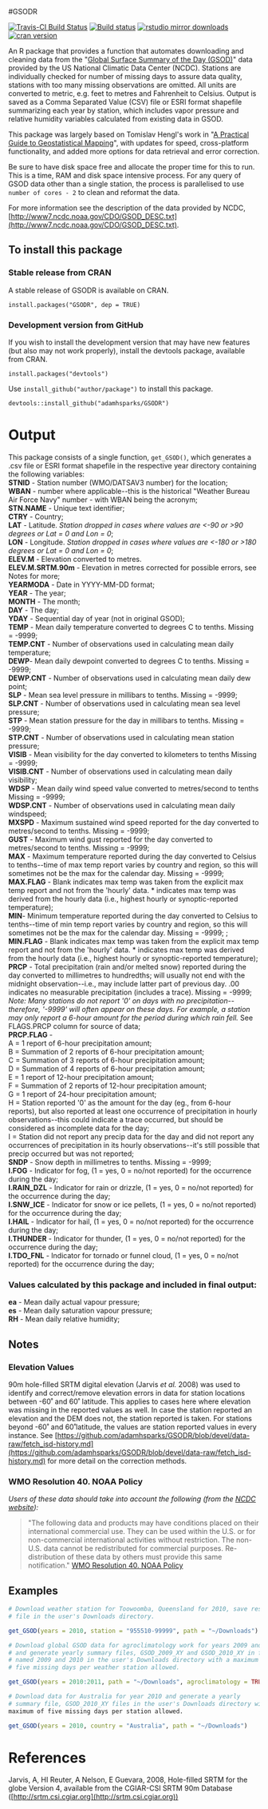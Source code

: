 #GSODR

[![Travis-CI Build Status](https://travis-ci.org/adamhsparks/GSODR.svg?branch=master)](https://travis-ci.org/adamhsparks/GSODR)
[![Build status](https://ci.appveyor.com/api/projects/status/8daqtllo2sg6me07/branch/master?svg=true)](https://ci.appveyor.com/project/adamhsparks/GSODR/branch/master?svg=true)
[![rstudio mirror downloads](http://cranlogs.r-pkg.org/badges/GSODR?color=brightgreen)](https://github.com/metacran/cranlogs.app)
[![cran version](http://www.r-pkg.org/badges/version/GSODR)](https://cran.r-project.org/package=GSODR)

An R package that provides a function that automates downloading and cleaning data from the "[Global Surface Summary of the Day (GSOD)](https://data.noaa.gov/dataset/global-surface-summary-of-the-day-gsod)" data provided by the US National Climatic Data Center (NCDC). Stations are individually checked for number of missing days to assure data quality, stations with too many missing observations are omitted. All units are converted to metric, e.g. feet to metres and Fahrenheit to Celsius. Output is saved as a Comma Separated Value (CSV) file or ESRI format shapefile summarizing each year by station, which includes vapor pressure and relative humidity variables calculated from existing data in GSOD.

This package was largely based on Tomislav Hengl's work in "[A Practical Guide to Geostatistical Mapping](http://spatial-analyst.net/book/getGSOD.R)", with updates for speed, cross-platform functionality, and added more options for data retrieval and error correction.

Be sure to have disk space free and allocate the proper time for this to run. This is a time, RAM and disk space intensive process. For any query of GSOD data other than a single station, the process is parallelised to use `number of cores - 2` to clean and reformat the data.

For more information see the description of the data provided by NCDC, [http://www7.ncdc.noaa.gov/CDO/GSOD_DESC.txt](http://www7.ncdc.noaa.gov/CDO/GSOD_DESC.txt).

## To install this package
### Stable release from CRAN
A stable release of GSODR is available on CRAN.

`install.packages("GSODR", dep = TRUE)`

### Development version from GitHub
If you wish to install the development version that may have new features (but also may not work properly), install the devtools package, available from CRAN.

`install.packages("devtools")`

Use `install_github("author/package")` to install this package.

`devtools::install_github("adamhsparks/GSODR")`

# Output
This package consists of a single function, `get_GSOD()`, which generates a
.csv file or ESRI format shapefile in the respective year directory containing the following variables:  
**STNID** - Station number (WMO/DATSAV3 number) for the location;  
**WBAN** - number where applicable--this is the historical "Weather Bureau Air
Force Navy" number - with WBAN being the acronym;  
**STN.NAME** - Unique text identifier;  
**CTRY** - Country;  
**LAT** - Latitude. *Station dropped in cases where values are <-90 or >90 degrees or Lat = 0 and Lon = 0*;  
**LON** - Longitude. *Station dropped in cases where values are <-180 or >180 degrees or Lat = 0 and Lon = 0*;  
**ELEV.M** - Elevation converted to metres.  
**ELEV.M.SRTM.90m** - Elevation in metres corrected for possible errors, see
Notes for more;  
**YEARMODA** - Date in YYYY-MM-DD format;  
**YEAR** - The year;  
**MONTH** - The month;  
**DAY** - The day;  
**YDAY** - Sequential day of year (not in original GSOD);  
**TEMP** - Mean daily temperature converted to degrees C to tenths. Missing =
-9999;  
**TEMP.CNT** - Number of observations used in calculating mean daily
temperature;  
**DEWP**-  Mean daily dewpoint converted to degrees C to tenths. Missing =
-9999;  
**DEWP.CNT** - Number of observations used in calculating mean daily dew point;  
**SLP** - Mean sea level pressure in millibars to tenths. Missing = -9999;  
**SLP.CNT** - Number of observations used in calculating mean sea level
pressure;  
**STP** - Mean station pressure for the day in millibars to tenths. Missing =
-9999;  
**STP.CNT** - Number of observations used in calculating mean station pressure;  
**VISIB** - Mean visibility for the day converted to kilometers to tenths
Missing = -9999;  
**VISIB.CNT** - Number of observations used in calculating mean daily
visibility;  
**WDSP** - Mean daily wind speed value converted to metres/second to tenths
Missing = -9999;  
**WDSP.CNT** - Number of observations used in calculating mean daily windspeed;  
**MXSPD** - Maximum sustained wind speed reported for the day converted to
metres/second to tenths. Missing = -9999;  
**GUST** - Maximum wind gust reported for the day converted to metres/second to
tenths. Missing = -9999;  
**MAX** - Maximum temperature reported during the day converted to Celsius to
tenths--time of max temp report varies by country and region, so this will
sometimes not be the max for the calendar day. Missing = -9999;  
**MAX.FLAG** - Blank indicates max temp was taken from the explicit max
temp report and not from the 'hourly' data. * indicates max temp was derived
from the hourly data (i.e., highest hourly or synoptic-reported temperature);  
**MIN**- Minimum temperature reported during the day converted to Celsius to
tenths--time of min temp report varies by country and region, so this will
sometimes not be the max for the calendar day. Missing = -9999;  ;  
**MIN.FLAG** - Blank indicates max temp was taken from the explicit max
temp report and not from the 'hourly' data. * indicates max temp was derived
from the hourly data (i.e., highest hourly or synoptic-reported temperature);  
**PRCP** - Total precipitation (rain and/or melted snow) reported during the day
converted to millimetres to hundredths; will usually not end with the
midnight observation--i.e., may include latter part of previous day. .00
indicates no measurable precipitation (includes a trace). Missing = -9999;
*Note: Many stations do not report '0' on days with no precipitation--
therefore, '-9999' will often appear on these days. For example, a
station may only report a 6-hour amount for the period during which rain
fell.* See FLAGS.PRCP column for source of data;  
**PRCP.FLAG** -  
A = 1 report of 6-hour precipitation amount;  
B = Summation of 2 reports of 6-hour precipitation amount;  
C = Summation of 3 reports of 6-hour precipitation amount;  
D = Summation of 4 reports of 6-hour precipitation amount;  
E = 1 report of 12-hour precipitation amount;  
F = Summation of 2 reports of 12-hour precipitation amount;  
G = 1 report of 24-hour precipitation amount;  
H = Station reported '0' as the amount for the day (eg., from 6-hour reports),
but also reported at least one occurrence of precipitation in hourly
observations--this could indicate a trace occurred, but should be considered
as incomplete data for the day;  
I = Station did not report any precip data for the day and did not report any
occurrences of precipitation in its hourly observations--it's still possible
that precip occurred but was not reported;  
**SNDP** - Snow depth in millimetres to tenths. Missing = -9999;  
**I.FOG** - Indicator for fog, (1 = yes, 0 = no/not reported) for the occurrence
during the day;  
**I.RAIN_DZL** - Indicator for rain or drizzle, (1 = yes, 0 = no/not reported)
for the occurrence during the day;  
**I.SNW_ICE** - Indicator for snow or ice pellets, (1 = yes, 0 = no/not
reported) for the occurrence during the day;  
**I.HAIL** - Indicator for hail, (1 = yes, 0 = no/not reported) for the
occurrence during the day;  
**I.THUNDER** - Indicator for thunder, (1 = yes, 0 = no/not reported) for the
occurrence during the day;  
**I.TDO_FNL** - Indicator for tornado or funnel cloud, (1 = yes, 0 = no/not
reported) for the occurrence during the day;  

### Values calculated by this package and included in final output:
**ea** - Mean daily actual vapour pressure;  
**es** - Mean daily saturation vapour pressure;  
**RH** - Mean daily relative humidity;  

## Notes
### Elevation Values
90m hole-filled SRTM digital elevation (Jarvis *et al.* 2008) was used to
identify and correct/remove elevation errors in data for station locations
between -60˚ and 60˚ latitude. This applies to cases here where elevation was
missing in the reported values as well. In case the station reported an
elevation and the DEM does not, the station reported is taken. For stations
beyond -60˚ and 60˚latitude, the values are station reported values in every
instance. See
[https://github.com/adamhsparks/GSODR/blob/devel/data-raw/fetch_isd-history.md](https://github.com/adamhsparks/GSODR/blob/devel/data-raw/fetch_isd-history.md) for more detail on the correction methods.  

### WMO Resolution 40. NOAA Policy
*Users of these data should take into account the following (from the [NCDC website](http://www7.ncdc.noaa.gov/CDO/cdoselect.cmd?datasetabbv=GSOD&countryabbv=&georegionabbv=)):*  

> "The following data and products may have conditions placed on their international commercial use. They can be used within the U.S. or for non-commercial international activities without restriction. The non-U.S. data cannot be redistributed for commercial purposes. Re-distribution of these data by others must provide this same notification." [WMO Resolution 40. NOAA Policy](http://www.wmo.int/pages/about/Resolution40.html)

## Examples
```r
# Download weather station for Toowoomba, Queensland for 2010, save resulting
# file in the user's Downloads directory.

get_GSOD(years = 2010, station = "955510-99999", path = "~/Downloads")
```

```r
# Download global GSOD data for agroclimatology work for years 2009 and 2010
# and generate yearly summary files, GSOD_2009_XY and GSOD_2010_XY in folders
# named 2009 and 2010 in the user's Downloads directory with a maximum of
# five missing days per weather station allowed.

get_GSOD(years = 2010:2011, path = "~/Downloads", agroclimatology = TRUE)
```

```r
# Download data for Australia for year 2010 and generate a yearly
# summary file, GSOD_2010_XY files in the user's Downloads directory with a
maximum of five missing days per station allowed.

get_GSOD(years = 2010, country = "Australia", path = "~/Downloads")
```

# References

Jarvis, A, HI Reuter, A Nelson, E Guevara, 2008, Hole-filled SRTM for the
globe Version 4, available from the CGIAR-CSI SRTM 90m Database
([http://srtm.csi.cgiar.org](http://srtm.csi.cgiar.org))
